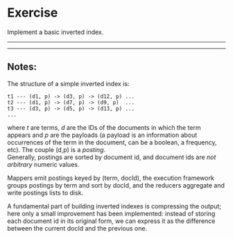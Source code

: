 # Exercise #
Implement a basic inverted index.

- - - - 
- - - - 

## Notes: ##
The structure of a simple inverted index is:

	t1 --- (d1, p) -> (d3, p) -> (d12, p) ...
	t2 --- (d1, p) -> (d7, p) -> (d9, p)  ...
	t3 --- (d3, p) -> (d5, p) -> (d13, p) ...
	...

where *t* are terms, *d* are the IDs of the documents in which the term appears and *p* are the payloads (a payload is an information about occurrences of the term in the document, can be a boolean, a frequency, etc). The couple (d,p) is a *posting*.  
Generally, postings are sorted by document id, and document ids are *not arbitrary* numeric values.  

Mappers emit postings keyed by (term, docId), the execution framework groups postings by term and sort by docId, and the reducers aggregate and write postings lists to disk.  

A fundamental part of building inverted indexes is compressing the output; here only a small improvement has been implemented: instead of storing each document id in its original form, we can express it as the difference between the current docId and the previous one.